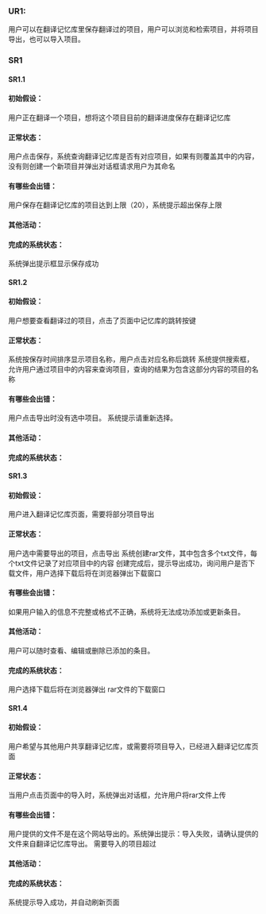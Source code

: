### UR1:
用户可以在翻译记忆库里保存翻译过的项目，用户可以浏览和检索项目，并将项目导出，也可以导入项目。


 
### SR1

#### SR1.1

#### 初始假设：
用户正在翻译一个项目，想将这个项目目前的翻译进度保存在翻译记忆库

#### 正常状态：

用户点击保存，系统查询翻译记忆库是否有对应项目，如果有则覆盖其中的内容，没有则创建一个新项目并弹出对话框请求用户为其命名

#### 有哪些会出错： 

用户保存在翻译记忆库的项目达到上限（20），系统提示超出保存上限

#### 其他活动：



#### 完成的系统状态：

系统弹出提示框显示保存成功

#### SR1.2

#### 初始假设：

用户想要查看翻译过的项目，点击了页面中记忆库的跳转按键

#### 正常状态：

系统按保存时间排序显示项目名称，用户点击对应名称后跳转
系统提供搜索框，允许用户通过项目中的内容来查询项目，查询的结果为包含这部分内容的项目的名称

#### 有哪些会出错： 

用户点击导出时没有选中项目。 系统提示请重新选择。

#### 其他活动：



#### 完成的系统状态：

#### SR1.3
#### 初始假设：
用户进入翻译记忆库页面，需要将部分项目导出
#### 正常状态：
用户选中需要导出的项目，点击导出
系统创建rar文件，其中包含多个txt文件，每个txt文件记录了对应项目中的内容
创建完成后，提示导出成功，询问用户是否下载文件，用户选择下载后将在浏览器弹出下载窗口
#### 有哪些会出错： 
如果用户输入的信息不完整或格式不正确，系统将无法成功添加或更新条目。
#### 其他活动：
用户可以随时查看、编辑或删除已添加的条目。
#### 完成的系统状态：
用户选择下载后将在浏览器弹出 rar文件的下载窗口

#### SR1.4
#### 初始假设：
用户希望与其他用户共享翻译记忆库，或需要将项目导入，已经进入翻译记忆库页面
#### 正常状态：
当用户点击页面中的导入时，系统弹出对话框，允许用户将rar文件上传
#### 有哪些会出错： 
用户提供的文件不是在这个网站导出的。系统弹出提示：导入失败，请确认提供的文件来自翻译记忆库导出。
需要导入的项目超过

#### 其他活动：



#### 完成的系统状态：

系统提示导入成功，并自动刷新页面


